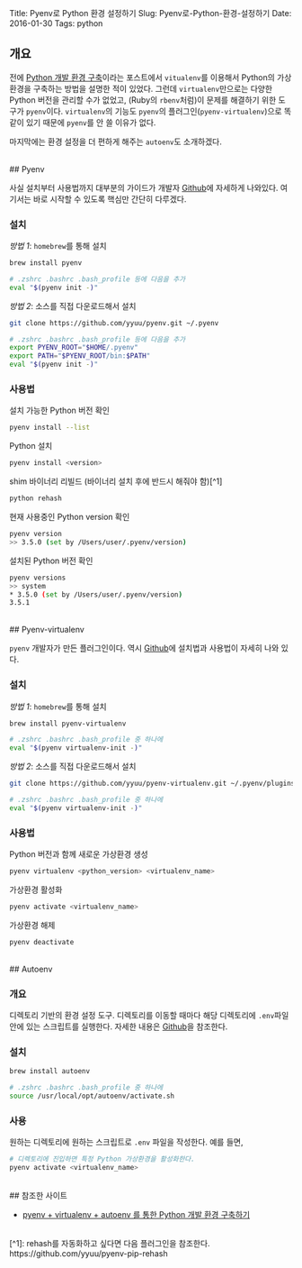 Title: Pyenv로 Python 환경 설정하기
Slug: Pyenv로-Python-환경-설정하기
Date: 2016-01-30
Tags: python

## 개요

전에 [Python 개발 환경 구축](http://qodot.github.io/Python-%EA%B0%9C%EB%B0%9C-%ED%99%98%EA%B2%BD-%EA%B5%AC%EC%B6%95.html)이라는 포스트에서 `vitualenv`를 이용해서 Python의 가상환경을 구축하는 방법을 설명한 적이 있었다. 그런데 `virtualenv`만으로는 다양한 Python 버전을 관리할 수가 없었고, (Ruby의 `rbenv`처럼)이 문제를 해결하기 위한 도구가 `pyenv`이다. `virtualenv`의 기능도 `pyenv`의 플러그인(`pyenv-virtualenv`)으로 똑같이 있기 때문에 `pyenv`를 안 쓸 이유가 없다.

마지막에는 환경 설정을 더 편하게 해주는 `autoenv`도 소개하겠다.

<br>
## Pyenv

사실 설치부터 사용법까지 대부분의 가이드가 개발자 [Github](https://github.com/yyuu/pyenv)에 자세하게 나와있다. 여기서는 바로 시작할 수 있도록 핵심만 간단히 다루겠다.

### 설치

*방법 1*: `homebrew`를 통해 설치

``` bash
brew install pyenv

# .zshrc .bashrc .bash_profile 등에 다음을 추가
eval "$(pyenv init -)"
```

*방법 2*: 소스를 직접 다운로드해서 설치

``` bash
git clone https://github.com/yyuu/pyenv.git ~/.pyenv

# .zshrc .bashrc .bash_profile 등에 다음을 추가
export PYENV_ROOT="$HOME/.pyenv"
export PATH="$PYENV_ROOT/bin:$PATH"
eval "$(pyenv init -)"
```

### 사용법

설치 가능한 Python 버전 확인

``` bash	
pyenv install --list
```

Python 설치

``` bash
pyenv install <version>
```

shim 바이너리 리빌드 (바이너리 설치 후에 반드시 해줘야 함)[^1]

``` bash
python rehash
```

현재 사용중인 Python version 확인

``` bash
pyenv version
>> 3.5.0 (set by /Users/user/.pyenv/version)
```

설치된 Python 버전 확인

``` bash
pyenv versions
>> system
* 3.5.0 (set by /Users/user/.pyenv/version)
3.5.1
```

<br>
## Pyenv-virtualenv

`pyenv` 개발자가 만든 플러그인이다. 역시 [Github](https://github.com/yyuu/pyenv-virtualenv)에 설치법과 사용법이 자세히 나와 있다.

### 설치

*방법 1*: `homebrew`를 통해 설치

``` bash
brew install pyenv-virtualenv

# .zshrc .bashrc .bash_profile 중 하나에
eval "$(pyenv virtualenv-init -)"
```

*방법 2*: 소스를 직접 다운로드해서 설치

``` bash
git clone https://github.com/yyuu/pyenv-virtualenv.git ~/.pyenv/plugins/pyenv-virtualenv

# .zshrc .bashrc .bash_profile 중 하나에
eval "$(pyenv virtualenv-init -)"
```

### 사용법

Python 버전과 함께 새로운 가상환경 생성

``` bash
pyenv virtualenv <python_version> <virtualenv_name>
```

가상환경 활성화

``` bash
pyenv activate <virtualenv_name>
```

가상환경 해제

``` bash
pyenv deactivate
```

<br>
## Autoenv

### 개요

디렉토리 기반의 환경 설정 도구. 디렉토리를 이동할 때마다 해당 디렉토리에 `.env`파일 안에 있는 스크립트를 실행한다. 자세한 내용은 [Github](https://github.com/kennethreitz/autoenv)을 참조한다.

### 설치

``` bash
brew install autoenv

# .zshrc .bashrc .bash_profile 중 하나에
source /usr/local/opt/autoenv/activate.sh
```

### 사용

원하는 디렉토리에 원하는 스크립트로 `.env` 파일을 작성한다. 예를 들면,

``` bash
# 디렉토리에 진입하면 특정 Python 가상환경을 활성화한다.
pyenv activate <virtualenv_name>
```

<br>
## 참조한 사이트

- [pyenv + virtualenv + autoenv 를 통한 Python 개발 환경 구축하기](https://dobest.io/how-to-set-python-dev-env/)

<br>
[^1]: rehash를 자동화하고 싶다면 다음 플러그인을 참조한다. https://github.com/yyuu/pyenv-pip-rehash
